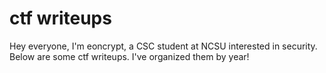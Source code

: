 # ctf writeups
Hey everyone, I'm eoncrypt, a CSC student at NCSU interested in security. Below are some ctf writeups. I've organized them by year!
